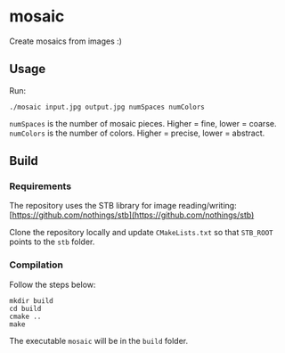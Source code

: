 # mosaic

Create mosaics from images :)

## Usage

Run:
```
./mosaic input.jpg output.jpg numSpaces numColors
```

`numSpaces` is the number of mosaic pieces. Higher = fine, lower = coarse.  
`numColors` is the number of colors. Higher = precise, lower = abstract.

## Build

### Requirements

The repository uses the STB library for image reading/writing: [https://github.com/nothings/stb](https://github.com/nothings/stb)  

Clone the repository locally and update `CMakeLists.txt` so that `STB_ROOT` points to the `stb` folder.

### Compilation

Follow the steps below:

```
mkdir build
cd build
cmake ..
make
```

The executable `mosaic` will be in the `build` folder.

